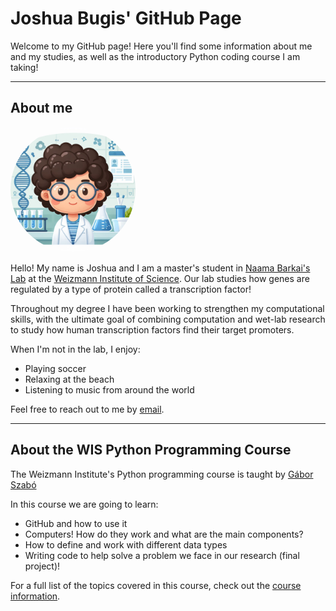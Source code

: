 # Joshua Bugis' GitHub Page

Welcome to my GitHub page! Here you'll find some information about me and my studies, as well as the introductory Python coding course I am taking!

___

## About me

<p align="left">
  <img src="Designer.jpeg" width="200" style="border-radius: 50%; margin-right: 15px;">
</p>

Hello! My name is Joshua and I am a master's student in [Naama Barkai's Lab](https://barkailab.wixsite.com/barkai) at the [Weizmann Institute of Science](https://www.weizmann.ac.il/pages/). Our lab studies how genes are regulated by a type of protein called a transcription factor!

Throughout my degree I have been working to strengthen my computational skills, with the ultimate goal of combining computation and wet-lab research to study how human transcription factors find their target promoters.

When I'm not in the lab, I enjoy:
- Playing soccer
- Relaxing at the beach
- Listening to music from around the world

Feel free to reach out to me by [email](mailto:joshua.bugis@weizmann.ac.il).

___

## About the WIS Python Programming Course

The Weizmann Institute's Python programming course is taught by [Gábor Szabó](https://szabgab.com)

In this course we are going to learn:
- GitHub and how to use it
- Computers! How do they work and what are the main components?
- How to define and work with different data types
- Writing code to help solve a problem we face in our research (final project)!

For a full list of the topics covered in this course, check out the [course information](https://erez.weizmann.ac.il/apx/r/ws1/186/30?pid=15125&pprev=14987).

